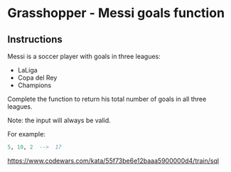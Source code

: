 # Grasshopper - Messi goals function

## Instructions

Messi is a soccer player with goals in three leagues:

* LaLiga
* Copa del Rey
* Champions

Complete the function to return his total number of goals in all three leagues.

Note: the input will always be valid.

For example:

``` sql
5, 10, 2  -->  17
```

<https://www.codewars.com/kata/55f73be6e12baaa5900000d4/train/sql>

